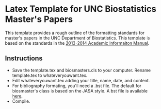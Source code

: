 # Latex Template for UNC Biostatistics Master's Papers
This template provides a rough outline of the formatting standards for master's papers in the UNC Department of Biostatistics. This template is based on the standards in the [2013-2014 Academic Informaiton Manual](http://sph.unc.edu/files/2013/12/BIOS_AIM_2013_14.pdf).

## Instructions
* Save the template.tex and biosmasters.cls to your computer. Rename template.tex to whateveryouwant.tex.
* Edit whateveryouwant.tex adding your title, name, date, and content.
* For bibliography formating, you'll need a .bst file. The default for biosmaster's class is based on the JASA style. A bst file is available [here](http://www.math.montana.edu/stat/tutorials/texstuff/jasa.bst).
* Compile.

